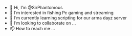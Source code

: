 - 👋 Hi, I’m @SirPhantomous
- 👀 I’m interested in fishing Pc gaming and streaming
- 🌱 I’m currently learning scripting for our arma dayz server
- 💞️ I’m looking to collaborate on ...
- 📫 How to reach me ...

<!---
SirPhantomous/SirPhantomous is a ✨ special ✨ repository because its `README.md` (this file) appears on your GitHub profile.
You can click the Preview link to take a look at your changes.
--->

